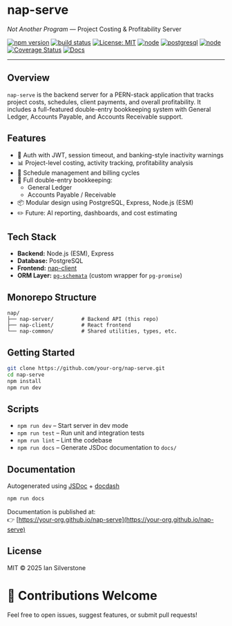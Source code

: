 # nap-serve

_Not Another Program_ — Project Costing & Profitability Server

[![npm version](https://img.shields.io/npm/v/nap-serve.svg)](https://www.npmjs.com/package/nap-serve)
[![build status](https://img.shields.io/github/actions/workflow/status/your-username/pg-schemata/ci.yml?branch=main)](https://github.com/your-username/nap-serve/actions)
[![License: MIT](https://img.shields.io/badge/license-MIT-blue.svg)](LICENSE)
[![node](https://img.shields.io/badge/node-%3E%3D14.0.0-brightgreen)](https://nodejs.org/)
[![postgresql](https://img.shields.io/badge/PostgreSQL-✔️-blue)](https://www.postgresql.org/)
[![node](https://img.shields.io/badge/node-%3E%3D14.0.0-brightgreen)](https://nodejs.org/)
[![Coverage Status](https://coveralls.io/repos/github/your-org/nap-serve/badge.svg?branch=main)](https://coveralls.io/github/your-org/nap-serve?branch=main)
[![Docs](https://img.shields.io/badge/docs-online-brightgreen)](https://your-org.github.io/nap-serve/)

---

## Overview

`nap-serve` is the backend server for a PERN-stack application that tracks project costs, schedules, client payments, and overall profitability. It includes a full-featured double-entry bookkeeping system with General Ledger, Accounts Payable, and Accounts Receivable support.

## Features

- 🔐 Auth with JWT, session timeout, and banking-style inactivity warnings
- 📊 Project-level costing, activity tracking, profitability analysis
- 📅 Schedule management and billing cycles
- 🧾 Full double-entry bookkeeping:
  - General Ledger
  - Accounts Payable / Receivable
- 📦 Modular design using PostgreSQL, Express, Node.js (ESM)
- ✏️ Future: AI reporting, dashboards, and cost estimating

## Tech Stack

- **Backend:** Node.js (ESM), Express
- **Database:** PostgreSQL
- **Frontend:** [nap-client](https://github.com/your-org/nap-client)
- **ORM Layer:** [`pg-schemata`](https://www.npmjs.com/package/pg-schemata) (custom wrapper for `pg-promise`)

## Monorepo Structure

```plaintext
nap/
├── nap-server/         # Backend API (this repo)
├── nap-client/         # React frontend
└── nap-common/         # Shared utilities, types, etc.
```

## Getting Started

```bash
git clone https://github.com/your-org/nap-serve.git
cd nap-serve
npm install
npm run dev
```

## Scripts

- `npm run dev` – Start server in dev mode
- `npm run test` – Run unit and integration tests
- `npm run lint` – Lint the codebase
- `npm run docs` – Generate JSDoc documentation to `docs/`

## Documentation

Autogenerated using [JSDoc](https://jsdoc.app) + [docdash](https://github.com/clenemt/docdash)

```bash
npm run docs
```

Documentation is published at:  
👉 [https://your-org.github.io/nap-serve](https://your-org.github.io/nap-serve)

## License

MIT © 2025 Ian Silverstone

# 🚀 Contributions Welcome

Feel free to open issues, suggest features, or submit pull requests!
